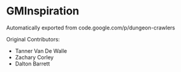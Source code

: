 # GMInspiration
Automatically exported from code.google.com/p/dungeon-crawlers

Original Contributors:
- Tanner Van De Walle
- Zachary Corley
- Dalton Barrett
